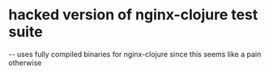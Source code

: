 # hacked version of nginx-clojure test suite


-- uses fully compiled binaries for nginx-clojure since this seems like a pain otherwise




